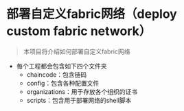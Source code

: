 # 部署自定义fabric网络（deploy custom fabric network）

> 本项目将介绍如何部署自定义fabric网络

* 每个工程都会包含如下四个文件夹
  * chaincode：包含链码
  * config：包含各种配置文件
  * organizations：用于存放各个组织的证书
  * scripts：包含用于部署网络的shell脚本